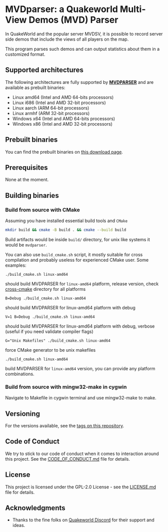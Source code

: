 # MVDparser: a Quakeworld Multi-View Demos (MVD) Parser


In QuakeWorld and the popular server MVDSV, it is possible to record server side demos that include the views of all players on the map.

This program parses such demos and can output statistics about them in a customized format.

## Supported architectures

The following architectures are fully supported by **[MVDPARSER][mvdparser]** and are available as prebuilt binaries:
* Linux amd64 (Intel and AMD 64-bits processors)
* Linux i686 (Intel and AMD 32-bit processors)
* Linux aarch (ARM 64-bit processors)
* Linux armhf (ARM 32-bit processors)
* Windows x64 (Intel and AMD 64-bits processors)
* Windows x86 (Intel and AMD 32-bit processors)

## Prebuilt binaries
You can find the prebuilt binaries on [this download page][mvdparser-builds].

## Prerequisites

None at the moment.

## Building binaries

### Build from source with CMake

Assuming you have installed essential build tools and ``CMake``
```bash
mkdir build && cmake -B build . && cmake --build build
```
Build artifacts would be inside ``build/`` directory, for unix like systems it would be ``mvdparser``.

You can also use ``build_cmake.sh`` script, it mostly suitable for cross compilation
and probably useless for experienced CMake user.
Some examples:
```
./build_cmake.sh linux-amd64
```
should build MVDPARSER for ``linux-amd64`` platform, release version, check [cross-cmake](tools/cross-cmake) directory for all platforms

```
B=Debug ./build_cmake.sh linux-amd64
```
should build MVDPARSER for linux-amd64 platform with debug

```
V=1 B=Debug ./build_cmake.sh linux-amd64
```
should build MVDPARSER for linux-amd64 platform with debug, verbose (useful if you need validate compiler flags)

```
G="Unix Makefiles" ./build_cmake.sh linux-amd64
```

force CMake generator to be unix makefiles

```
./build_cmake.sh linux-amd64
```

build MVDPARSER for ``linux-amd64`` version, you can provide
any platform combinations.

### Build from source with mingw32-make in cygwin

Navigate to Makefile in cygwin terminal and use mingw32-make to make.

## Versioning

For the versions available, see the [tags on this repository][mvdparser-tags].

## Code of Conduct

We try to stick to our code of conduct when it comes to interaction around this project. See the [CODE_OF_CONDUCT.md](CODE_OF_CONDUCT.md) file for details.

## License

This project is licensed under the GPL-2.0 License - see the [LICENSE.md](LICENSE.md) file for details.

## Acknowledgments

* Thanks to the fine folks on [Quakeworld Discord][discord-qw] for their support and ideas.

[mvdparser]: https://github.com/QW-Group/mvdparser
[mvdparser-tags]: https://github.com/QW-Group/mvdparser/tags
[mvdparser-builds]: https://builds.quakeworld.nu/mvdparser
[discord-qw]: http://discord.quake.world/
